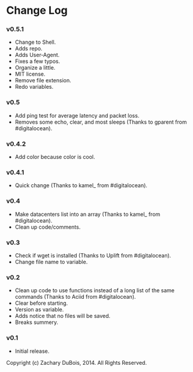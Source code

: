 # Change Log

### v0.5.1

- Change to Shell.
- Adds repo.
- Adds User-Agent.
- Fixes a few typos.
- Organize a little.
- MIT license.
- Remove file extension.
- Redo variables.

### v0.5

- Add ping test for average latency and packet loss.
- Removes some echo, clear, and most sleeps (Thanks to gparent from #digitalocean).

### v0.4.2

- Add color because color is cool.

### v0.4.1

- Quick change (Thanks to kamel_ from #digitalocean).

### v0.4

- Make datacenters list into an array (Thanks to kamel_ from #digitalocean).
- Clean up code/comments.

### v0.3

- Check if wget is installed (Thanks to Uplift from #digitalocean).
- Change file name to variable.

### v0.2

- Clean up code to use functions instead of a long list of the same commands (Thanks to Aciid from #digitalocean).
- Clear before starting. 
- Version as variable.
- Adds notice that no files will be saved.
- Breaks summery.

### v0.1

- Initial release.


Copyright (c) Zachary DuBois, 2014. All Rights Reserved.
